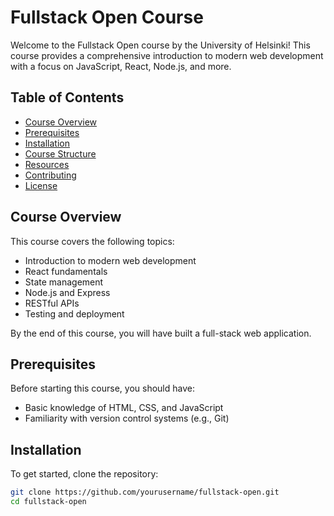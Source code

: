 # Fullstack Open Course

Welcome to the Fullstack Open course by the University of Helsinki! This course provides a comprehensive introduction to modern web development with a focus on JavaScript, React, Node.js, and more.

## Table of Contents

- [Course Overview](#course-overview)
- [Prerequisites](#prerequisites)
- [Installation](#installation)
- [Course Structure](#course-structure)
- [Resources](#resources)
- [Contributing](#contributing)
- [License](#license)

## Course Overview

This course covers the following topics:

- Introduction to modern web development
- React fundamentals
- State management
- Node.js and Express
- RESTful APIs
- Testing and deployment

By the end of this course, you will have built a full-stack web application.

## Prerequisites

Before starting this course, you should have:

- Basic knowledge of HTML, CSS, and JavaScript
- Familiarity with version control systems (e.g., Git)

## Installation

To get started, clone the repository:

```bash
git clone https://github.com/yourusername/fullstack-open.git
cd fullstack-open
